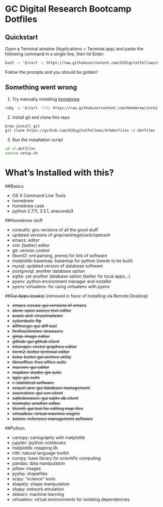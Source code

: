 # GC Digital Research Bootcamp Dotfiles

## Quickstart

Open a Terminal window (Applications > Terminal.app) and paste the following
command in a single line, then hit Enter:

```bash
bash -c "$(curl -L https://raw.githubusercontent.com/GCDigitalFellows/drbdotfiles/master/setup.sh)"
```

Follow the prompts and you should be golden!

## Something went wrong

1. Try manually installing [homebrew](http://brew.sh/).

  ```bash
  ruby -e "$(curl -fsSL https://raw.githubusercontent.com/Homebrew/install/master/install)"
  ```

2. Install git and clone this repo

  ```bash
  brew install git
  git clone https://github.com/GCDigitalFellows/drbdotfiles ~/.dotfiles
  ```

3. Run the installation script

  ```bash
  cd ~/.dotfiles
  source setup.sh
  ```

# What’s Installed with this?

##Basics

* OS X Command Line Tools
* homebrew
* homebrew cask
* python 2.7.11, 3.5.1, anaconda3

##Homebrew stuff

* coreutils: gnu versions of all the good stuff
* updated versions of grep/sed/wget/ack/openssh
* emacs: editor
* vim: [better] editor
* git: version control
* libxml2: xml parsing, prereq for lots of software
* matplotlib-basemap: basemap for python (needs to be built)
* mysql: updated version of database software
* postgresql: another database option
* sqlite: yet another database option (better for local apps...)
* pyenv: python environment manager and installer
* pyenv-virtualenv: for using virtualenv with pyenv

##~~Gui Apps (casks)~~ (removed in favor of installing via Remote Desktop)

* ~~emacs-cocoa: gui versions of emacs~~
* ~~atom: open source text editor~~
* ~~avast: anti-virus/malware~~
* ~~cyberduck: ftp~~
* ~~diffmerge: gui diff tool~~
* ~~firefox/chrome: browsers~~
* ~~gimp: image editor~~
* ~~github: gui github client~~
* ~~inkscape: vector graphics editor~~
* ~~iterm2: better terminal editor~~
* ~~keka: better gui archive utility~~
* ~~libreoffice: free office suite~~
* ~~macvim: gui editor~~
* ~~mapbox-studio: gis suite~~
* ~~qgis: gis suite~~
* ~~r: statistical software~~
* ~~sequel-pro: gui database management~~
* ~~sourcetree: gui svn client~~
* ~~sqlitebrowser: gui sqlite db client~~
* ~~textmate: another editor~~
* ~~tilemill: gui tool for editing map tiles~~
* ~~virtualbox: virtual machine engine~~
* ~~zotero: reference management software~~

##Python

* cartopy: cartography with matplotlib
* jupyter: ipython notebooks
* matplotlib: mapping lib
* nltk: natural language toolkit
* numpy: base library for scientific computing
* pandas: data manipulation
* pillow: images
* pyshp: shapefiles
* scipy: “science” tools
* shapely: shape manipulation
* shapy: network emulation
* sklearn: machine learning
* virtualenv: virtual environments for isolating dependencies
